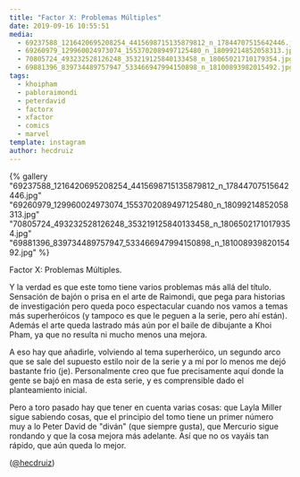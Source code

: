 ```yaml
---
title: "Factor X: Problemas Múltiples"
date: 2019-09-16 10:55:51
media: 
  - 69237588_1216420695208254_4415698715135879812_n_17844707515642446.jpg
  - 69260979_129960024973074_1553702089497125480_n_18099214852058313.jpg
  - 70805724_493232528126248_353219125840133458_n_18065021710179354.jpg
  - 69881396_839734489757947_533466947994150898_n_18100893982015492.jpg
tags: 
  - khoipham
  - pabloraimondi
  - peterdavid
  - factorx
  - xfactor
  - comics
  - marvel
template: instagram
author: hecdruiz
---
```


{% gallery "69237588_1216420695208254_4415698715135879812_n_17844707515642446.jpg" "69260979_129960024973074_1553702089497125480_n_18099214852058313.jpg" "70805724_493232528126248_353219125840133458_n_18065021710179354.jpg" "69881396_839734489757947_533466947994150898_n_18100893982015492.jpg" %}

Factor X: Problemas Múltiples.

Y la verdad es que este tomo tiene varios problemas más allá del título. Sensación de bajón o prisa en el arte de Raimondi, que pega para historias de investigación pero queda poco espectacular cuando nos vamos a temas más superheróicos (y tampoco es que le peguen a la serie, pero ahí están). Además el arte queda lastrado más aún por el baile de dibujante a Khoi Pham, ya que no resulta ni mucho menos una mejora.

A eso hay que añadirle, volviendo al tema superheróico, un segundo arco que se sale del supuesto estilo noir de la serie y a mí por lo menos me dejó bastante frio (je). Personalmente creo que fue precisamente aquí donde la gente se bajó en masa de esta serie, y es comprensible dado el planteamiento inicial.

Pero a toro pasado hay que tener en cuenta varias cosas: que Layla Miller sigue sabiendo cosas,  que el principio del tomo tiene un primer número muy a lo Peter David de "diván" (que siempre gusta), que Mercurio sigue rondando y que la cosa mejora más adelante. Así que no os vayáis tan rápido, que aún queda lo mejor.

([@hecdruiz](https://instagram.com/hecdruiz))
